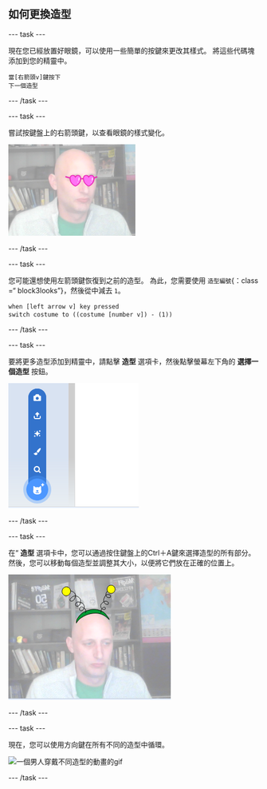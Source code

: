 ## 如何更換造型

--- task ---

現在您已經放置好眼鏡，可以使用一些簡單的按鍵來更改其樣式。 將這些代碼塊添加到您的精靈中。

```blocks3
當[右箭頭v]鍵按下
下一個造型
```

--- /task ---

--- task ---

嘗試按鍵盤上的右箭頭鍵，以查看眼鏡的樣式變化。

![一個戴著心形眼鏡的男人形象](images/heart-glasses.png)

--- /task ---

--- task ---

您可能還想使用左箭頭鍵恢復到之前的造型。 為此，您需要使用 `造型編號`{：class =“ block3looks”}，然後從中減去 `1`。

```blocks3
when [left arrow v] key pressed
switch costume to ((costume [number v]) - (1))
```

--- /task ---

--- task ---

要將更多造型添加到精靈中，請點擊 **造型** 選項卡，然後點擊螢幕左下角的 **選擇一個造型** 按鈕。

![該圖顯示了打開目錄時的“選擇造型”按鈕](images/choose-costume.png)

--- /task ---

--- task ---

在“ **造型** 選項卡中，您可以通過按住鍵盤上的Ctrl＋A鍵來選擇造型的所有部分。 然後，您可以移動每個造型並調整其大小，以便將它們放在正確的位置上。

![頭上戴著外星天線的男人的形象](images/alien-antenna.png)

--- /task ---

--- task ---

現在，您可以使用方向鍵在所有不同的造型中循環。

![一個男人穿戴不同造型的動畫的gif](images/costumes.gif)

--- /task ---

